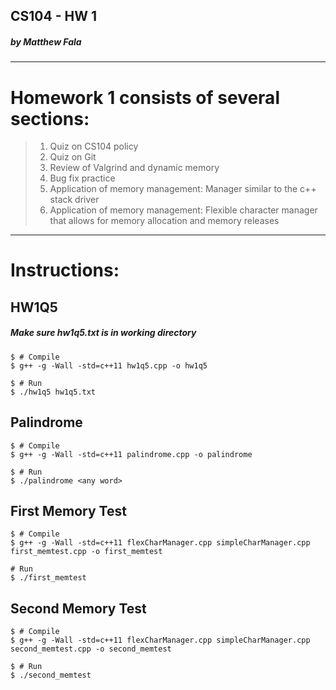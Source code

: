 ## CS104 - HW 1
##### by Matthew Fala
_________

# Homework 1 consists of several sections:

> 1) Quiz on CS104 policy
> 2) Quiz on Git
> 3) Review of Valgrind and dynamic memory
> 4) Bug fix practice
> 4) Application of memory management: Manager similar to the c++ stack driver
> 5) Application of memory management: Flexible character manager that allows for memory allocation and memory releases

_________


# Instructions:

## HW1Q5
##### Make sure hw1q5.txt is in working directory
```
$ # Compile
$ g++ -g -Wall -std=c++11 hw1q5.cpp -o hw1q5

$ # Run
$ ./hw1q5 hw1q5.txt
```

## Palindrome
```
$ # Compile
$ g++ -g -Wall -std=c++11 palindrome.cpp -o palindrome

$ # Run
$ ./palindrome <any word>
```

## First Memory Test
```
$ # Compile
$ g++ -g -Wall -std=c++11 flexCharManager.cpp simpleCharManager.cpp first_memtest.cpp -o first_memtest

# Run
$ ./first_memtest
```

## Second Memory Test
```
$ # Compile
$ g++ -g -Wall -std=c++11 flexCharManager.cpp simpleCharManager.cpp second_memtest.cpp -o second_memtest

$ # Run
$ ./second_memtest
```

